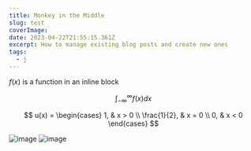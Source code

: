 ```yaml
---
title: Monkey in the Middle
slug: test
coverImage: 
date: 2023-04-22T21:55:15.361Z
excerpt: How to manage existing blog posts and create new ones
tags:
  - j 
---
```




$f(x)$ is a function in an inline block


$$
\int_{-\infty}^\infty f(x)dx
$$

$$
u(x) = 
\begin{cases}
    1, & x > 0 \\ 
    \frac{1}{2}, & x = 0 \\ 
    0, & x < 0
\end{cases}
$$

![image](/images/posts/test/parabola.png)
![image](/images/posts/test/giphy.webp)


<!-- <script> -->
<!-- 	let mathContent = ` -->
<!-- 	\\[ -->
<!-- 	\\int_{-\\infty}^\\infty f(x)\\exp\\{ -jkx\\}dx -->
<!-- 	\\] -->
<!-- 	`; -->
<!-- </script> -->
<!---->
<!-- <div>{@html mathContent}</div> -->
